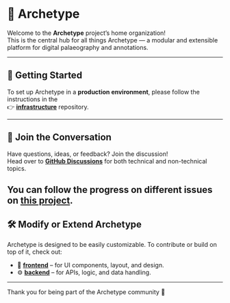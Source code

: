 # 🧱 Archetype

Welcome to the **Archetype** project’s home organization!  
This is the central hub for all things Archetype — a modular and extensible platform for digital palaeography and annotations.

---

## 🚀 Getting Started

To set up Archetype in a **production environment**, please follow the instructions in the  
👉 [**infrastructure**](https://github.com/archetype-pal/infrastructure) repository.

---

## 💬 Join the Conversation

Have questions, ideas, or feedback? Join the discussion!  
Head over to [**GitHub Discussions**](https://github.com/orgs/archetype-pal/discussions) for both technical and non-technical topics.

You can follow the progress on different issues on [this project](https://github.com/orgs/archetype-pal/projects/1).
---

## 🛠️ Modify or Extend Archetype

Archetype is designed to be easily customizable. To contribute or build on top of it, check out:

- 🎨 [**frontend**](https://github.com/archetype-pal/frontend) – for UI components, layout, and design.
- ⚙️ [**backend**](https://github.com/archetype-pal/backend) – for APIs, logic, and data handling.

---

Thank you for being part of the Archetype community 💙

